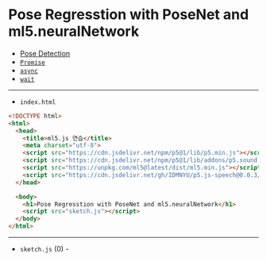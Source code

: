 # Pose Regresstion with PoseNet and ml5.neuralNetwork
- [Pose Detection](https://github.com/tensorflow/tfjs-models/tree/master/pose-detection)
- [`Promise`](https://developer.mozilla.org/en-US/docs/Web/JavaScript/Reference/Global_Objects/Promise)
- [`async`](https://developer.mozilla.org/en-US/docs/Web/JavaScript/Reference/Statements/async_function)
- [`wait`](https://developer.mozilla.org/en-US/docs/Web/JavaScript/Reference/Operators/await)

---

- `index.html` 

```html
<!DOCTYPE html>
<html>
  <head>
    <title>ml5.js 연습</title>
    <meta charset="utf-8">
    <script src="https://cdn.jsdelivr.net/npm/p5@1/lib/p5.min.js"></script>
    <script src="https://cdn.jsdelivr.net/npm/p5@1/lib/addons/p5.sound.min.js"></script>
    <script src="https://unpkg.com/ml5@latest/dist/ml5.min.js"></script>
    <script src="https://cdn.jsdelivr.net/gh/IDMNYU/p5.js-speech@0.0.3/lib/p5.speech.js"></script>
  </head>

  <body>
    <h1>Pose Regresstion with PoseNet and ml5.neuralNetwork</h1>
    <script src="sketch.js"></script>
  </body>
</html>
```


---

- `sketch.js` (0) - 

```javascript
```
